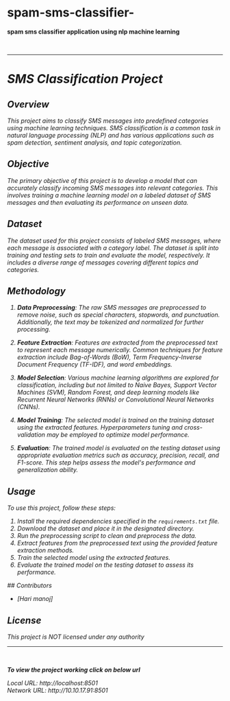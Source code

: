 # spam-sms-classifier-
<b>spam sms classifier application using nlp machine learning </b>
<br>

<i>

<br>


---

# SMS Classification Project

## Overview

This project aims to classify SMS messages into predefined categories using machine learning techniques. SMS classification is a common task in natural language processing (NLP) and has various applications such as spam detection, sentiment analysis, and topic categorization.

## Objective

The primary objective of this project is to develop a model that can accurately classify incoming SMS messages into relevant categories. This involves training a machine learning model on a labeled dataset of SMS messages and then evaluating its performance on unseen data.

## Dataset

The dataset used for this project consists of labeled SMS messages, where each message is associated with a category label. The dataset is split into training and testing sets to train and evaluate the model, respectively. It includes a diverse range of messages covering different topics and categories.

## Methodology

1. **Data Preprocessing**: The raw SMS messages are preprocessed to remove noise, such as special characters, stopwords, and punctuation. Additionally, the text may be tokenized and normalized for further processing.

2. **Feature Extraction**: Features are extracted from the preprocessed text to represent each message numerically. Common techniques for feature extraction include Bag-of-Words (BoW), Term Frequency-Inverse Document Frequency (TF-IDF), and word embeddings.

3. **Model Selection**: Various machine learning algorithms are explored for classification, including but not limited to Naive Bayes, Support Vector Machines (SVM), Random Forest, and deep learning models like Recurrent Neural Networks (RNNs) or Convolutional Neural Networks (CNNs).

4. **Model Training**: The selected model is trained on the training dataset using the extracted features. Hyperparameters tuning and cross-validation may be employed to optimize model performance.

5. **Evaluation**: The trained model is evaluated on the testing dataset using appropriate evaluation metrics such as accuracy, precision, recall, and F1-score. This step helps assess the model's performance and generalization ability.

## Usage

To use this project, follow these steps:

1. Install the required dependencies specified in the `requirements.txt` file.
2. Download the dataset and place it in the designated directory.
3. Run the preprocessing script to clean and preprocess the data.
4. Extract features from the preprocessed text using the provided feature extraction methods.
5. Train the selected model using the extracted features.
6. Evaluate the trained model on the testing dataset to assess its performance.
<i/>
## Contributors

- [Hari manoj]


## License

This project is NOT licensed under any authority

---





<br>

<B>To view the project working click on below url</B>

<i>
  Local URL: http://localhost:8501
  <br>
    Network URL: http://10.10.17.91:8501

</i>




